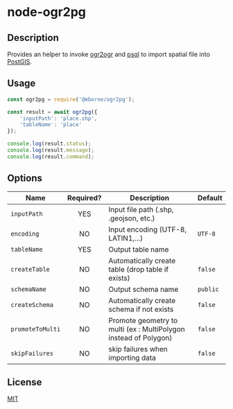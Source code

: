 # node-ogr2pg

## Description

Provides an helper to invoke [ogr2ogr](https://www.gdal.org/ogr2ogr.html) and [psql](https://www.postgresql.org/docs/current/static/app-psql.html) to import spatial file into [PostGIS](https://postgis.net/).

## Usage

```js
const ogr2pg = require('@mborne/ogr2pg');

const result = await ogr2pg({
    'inputPath': 'place.shp',
    'tableName': 'place'
});

console.log(result.status);
console.log(result.message);
console.log(result.command);
```

## Options

| Name             | Required? | Description                                                      | Default  |
| ---------------- | :-------: | ---------------------------------------------------------------- | -------- |
| `inputPath`      |    YES    | Input file path (.shp, .geojson, etc.)                           |          |
| `encoding`       |    NO     | Input encoding (UTF-8, LATIN1,...)                               | `UTF-8`  |
| `tableName`      |    YES    | Output table name                                                |          |
| `createTable`    |    NO     | Automatically create table (drop table if exists)                | `false`  |
| `schemaName`     |    NO     | Output schema name                                               | `public` |
| `createSchema`   |    NO     | Automatically create schema if not exists                        | `false`  |
| `promoteToMulti` |    NO     | Promote geometry to multi (ex : MultiPolygon instead of Polygon) | `false`  |
| `skipFailures`   |    NO     | skip failures when importing data                                | `false`  |

## License

[MIT](LICENSE)
